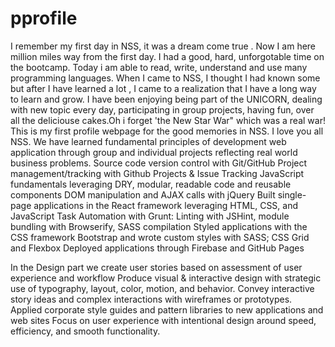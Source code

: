 # pprofile
I remember my first day in NSS, it was a dream come true . Now I am here million miles way from the first day. I had a good, hard, unforgotable time on the bootcamp. Today i am able to read, write, understand and use many programming languages. When I came to NSS, I thought I
had known some but after I have learned a lot , I came to a realization that I have a long way to learn and grow. I have been enjoying being part of the UNICORN, dealing with  new topic every day, participating in group projects, having fun, over all the deliciouse  cakes.Oh i forget 'the New Star War" which was a real war!
This is my first profile webpage for the good memories in NSS. I love you all NSS.
We have learned  fundamental principles of development web application through group and individual projects reflecting real world business problems.
Source code version control with Git/GitHub
Project management/tracking with Github Projects & Issue Tracking
JavaScript fundamentals leveraging DRY, modular, readable code and reusable components 
DOM manipulation and AJAX calls with jQuery
Built single-page applications in the React framework leveraging HTML, CSS, and JavaScript 
Task Automation with Grunt: Linting with JSHint, module bundling with Browserify, SASS compilation
Styled applications with the CSS framework Bootstrap and wrote custom styles with SASS; CSS Grid and Flexbox
Deployed applications through Firebase and GitHub Pages 

In the Design part we create user stories based on assessment of user experience and workflow
Produce visual & interactive design with strategic use of typography, layout, color, motion, and behavior.
Convey interactive story ideas and complex interactions with wireframes or prototypes.
Applied corporate style guides and pattern libraries to new applications and web sites
Focus on user experience with intentional design around speed, efficiency, and smooth functionality.
